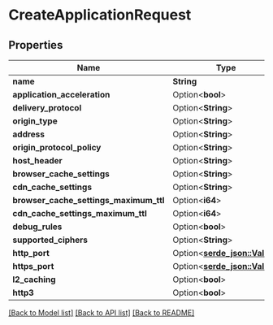 # CreateApplicationRequest

## Properties

Name | Type | Description | Notes
------------ | ------------- | ------------- | -------------
**name** | **String** |  | 
**application_acceleration** | Option<**bool**> |  | [optional]
**delivery_protocol** | Option<**String**> |  | [optional]
**origin_type** | Option<**String**> |  | [optional]
**address** | Option<**String**> |  | [optional]
**origin_protocol_policy** | Option<**String**> |  | [optional]
**host_header** | Option<**String**> |  | [optional]
**browser_cache_settings** | Option<**String**> |  | [optional]
**cdn_cache_settings** | Option<**String**> |  | [optional]
**browser_cache_settings_maximum_ttl** | Option<**i64**> |  | [optional]
**cdn_cache_settings_maximum_ttl** | Option<**i64**> |  | [optional]
**debug_rules** | Option<**bool**> |  | [optional]
**supported_ciphers** | Option<**String**> |  | [optional]
**http_port** | Option<[**serde_json::Value**](.md)> |  | [optional]
**https_port** | Option<[**serde_json::Value**](.md)> |  | [optional]
**l2_caching** | Option<**bool**> |  | [optional]
**http3** | Option<**bool**> |  | [optional]

[[Back to Model list]](../README.md#documentation-for-models) [[Back to API list]](../README.md#documentation-for-api-endpoints) [[Back to README]](../README.md)


